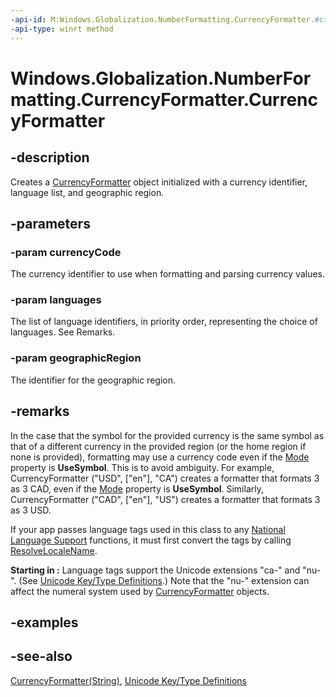 ```yaml
---
-api-id: M:Windows.Globalization.NumberFormatting.CurrencyFormatter.#ctor(System.String,Windows.Foundation.Collections.IIterable{System.String},System.String)
-api-type: winrt method
---
```


<!-- Method syntax
public CurrencyFormatter(System.String currencyCode, Windows.Foundation.Collections.IIterable<System.String> languages, System.String geographicRegion)
-->

# Windows.Globalization.NumberFormatting.CurrencyFormatter.CurrencyFormatter

## -description
Creates a [CurrencyFormatter](currencyformatter.md) object initialized with a currency identifier, language list, and geographic region.

## -parameters
### -param currencyCode
The currency identifier to use when formatting and parsing currency values.

### -param languages
The list of language identifiers, in priority order, representing the choice of languages. See Remarks.

### -param geographicRegion
The identifier for the geographic region.

## -remarks
In the case that the symbol for the provided currency is the same symbol as that of a different currency in the provided region (or the home region if none is provided), formatting may use a currency code even if the [Mode](currencyformatter_mode.md) property is **UseSymbol**. This is to avoid ambiguity. For example, CurrencyFormatter ("USD", ["en"], "CA") creates a formatter that formats 3 as 3 CAD, even if the [Mode](currencyformatter_mode.md) property is **UseSymbol**. Similarly, CurrencyFormatter ("CAD", ["en"], "US") creates a formatter that formats 3 as 3 USD.

If your app passes language tags used in this class to any [National Language Support](https://docs.microsoft.com/windows/desktop/Intl/national-language-support) functions, it must first convert the tags by calling [ResolveLocaleName](https://docs.microsoft.com/windows/desktop/api/winnls/nf-winnls-resolvelocalename).

**Starting in :** Language tags support the Unicode extensions "ca-" and "nu-". (See [Unicode Key/Type Definitions](http://www.unicode.org/reports/tr35/#Key_Type_Definitions).) Note that the "nu-" extension can affect the numeral system used by [CurrencyFormatter](currencyformatter.md) objects.

## -examples

## -see-also
[CurrencyFormatter(String)](currencyformatter_currencyformatter_290278668.md), [Unicode Key/Type Definitions](http://www.unicode.org/reports/tr35/#Key_Type_Definitions)
